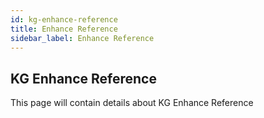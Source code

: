```yaml
---
id: kg-enhance-reference
title: Enhance Reference
sidebar_label: Enhance Reference
---
```


## KG Enhance Reference

This page will contain details about KG Enhance Reference
